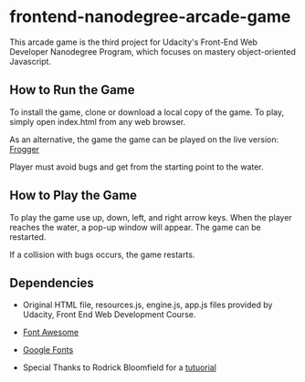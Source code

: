 frontend-nanodegree-arcade-game
===============================
This arcade game is the third project for Udacity's Front-End Web Developer Nanodegree Program, which focuses on mastery object-oriented Javascript. 

## How to Run the Game

To install the game, clone or download a local copy of the game. To play, simply open index.html from any web browser.

As an alternative, the game the game can be played on the live version: [Frogger](https://pchelka84.github.io/frontend-nanodegree-arcade-game/)

Player must avoid bugs and get from the starting point to the water. 

## How to Play the Game
To play the game use up, down, left, and right arrow keys. When the player reaches the water, a pop-up window will appear. The game can be restarted.

If a collision with bugs occurs, the game restarts.

## Dependencies
 - Original HTML file, resources.js, engine.js, app.js files provided by Udacity, Front End Web Development Course.

- [Font Awesome](https://fontawesome.com/)
- [Google Fonts](https://fonts.google.com/)
- Special Thanks to Rodrick Bloomfield for a [tutuorial](https://zoom.us/recording/play/aulotDlzKFegQFIJTaTzKgWvNkVsYtlwO454vL1UPE1Cm6lOUBQCtfVurPOIAGAS?startTime=1529542978000)


